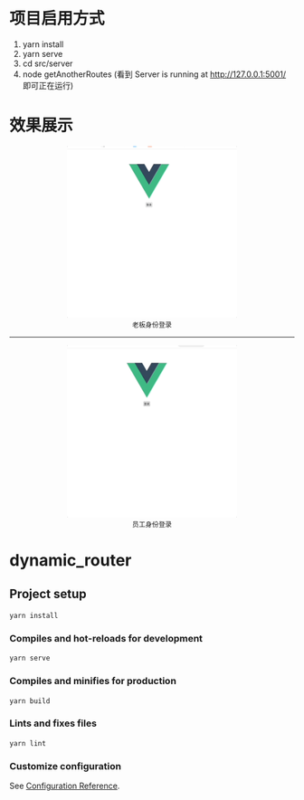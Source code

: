 # 项目启用方式

1. yarn install
2. yarn serve
3. cd src/server
4. node getAnotherRoutes (看到 Server is running at http://127.0.0.1:5001/ 即可正在运行)

# 效果展示

<p align='center'>
<img src="./public/bossLogin.gif" width="300"/> <br>
<small> 老板身份登录 </small>
</p>
<hr>
<p align='center'>
<img src="./public/staff.gif" width="300"/><br>
<small> 员工身份登录 </small>
</p>

# dynamic_router

## Project setup

```
yarn install
```

### Compiles and hot-reloads for development

```
yarn serve
```

### Compiles and minifies for production

```
yarn build
```

### Lints and fixes files

```
yarn lint
```

### Customize configuration

See [Configuration Reference](https://cli.vuejs.org/config/).
